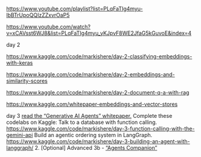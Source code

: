 https://www.youtube.com/playlist?list=PLqFaTIg4myu-lbBTrUpoQQIzZZxvrOaP5

https://www.youtube.com/watch?v=xCAVsst6WJ8&list=PLqFaTIg4myu_yKJpvF8WE2JfaG5kGuvoE&index=4

day 2

  https://www.kaggle.com/code/markishere/day-2-classifying-embeddings-with-keras

  https://www.kaggle.com/code/markishere/day-2-embeddings-and-similarity-scores

  https://www.kaggle.com/code/markishere/day-2-document-q-a-with-rag

  https://www.kaggle.com/whitepaper-embeddings-and-vector-stores

day 3
  <a href="https://www.kaggle.com/whitepaper-agents">read the “Generative AI Agents” whitepaper.</a>
  Complete these codelabs on Kaggle:
    Talk to a database with function calling. https://www.kaggle.com/code/markishere/day-3-function-calling-with-the-gemini-api
    Build an agentic ordering system in LangGraph. https://www.kaggle.com/code/markishere/day-3-building-an-agent-with-langgraph/
  2. [Optional] Advanced 3b - <a href="https://www.kaggle.com/whitepaper-agent-companion">“Agents Companion”</a>
  
  
